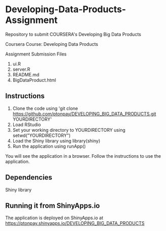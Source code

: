Developing-Data-Products-Assignment
====================================

Repository to submit COURSERA's Developing Big Data Products

Coursera Course: Developing Data Products

Assignment Submission Files

1) ui.R  
2) server.R  
3) README.md  
4) BigDataProduct.html  

Instructions
------------
1) Clone the code using 'git clone https://github.com/ptonpay/DEVELOPING_BIG_DATA_PRODUCTS.git YOURDIRECTORY'  
2) Load  RStudio  
3) Set your working directory to YOURDIRECTORY using setwd("YOURDIRECTORY")  
4) Load the Shiny library using library(shiny)  
5) Run the application using runApp()  

You will see the application in a browser. Follow the instructions to use the application.

Dependencies
------------
  Shiny library

Running it from ShinyApps.io
----------------------------
The application is deployed on ShinyApps.io at  https://ptonpay.shinyapps.io/DEVELOPING_BIG_DATA_PRODUCTS
